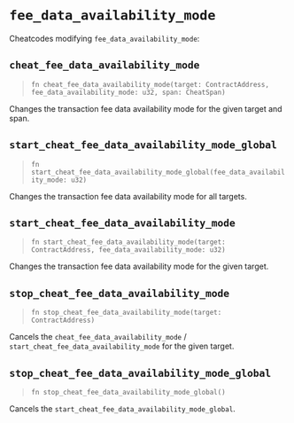 # `fee_data_availability_mode`

Cheatcodes modifying `fee_data_availability_mode`:

## `cheat_fee_data_availability_mode`
> `fn cheat_fee_data_availability_mode(target: ContractAddress, fee_data_availability_mode: u32, span: CheatSpan)`

Changes the transaction fee data availability mode for the given target and span.

## `start_cheat_fee_data_availability_mode_global`
> `fn start_cheat_fee_data_availability_mode_global(fee_data_availability_mode: u32)`

Changes the transaction fee data availability mode for all targets.

## `start_cheat_fee_data_availability_mode`
> `fn start_cheat_fee_data_availability_mode(target: ContractAddress, fee_data_availability_mode: u32)`

Changes the transaction fee data availability mode for the given target.

## `stop_cheat_fee_data_availability_mode`
> `fn stop_cheat_fee_data_availability_mode(target: ContractAddress)`

Cancels the `cheat_fee_data_availability_mode` / `start_cheat_fee_data_availability_mode` for the given target.

## `stop_cheat_fee_data_availability_mode_global`
> `fn stop_cheat_fee_data_availability_mode_global()`

Cancels the `start_cheat_fee_data_availability_mode_global`.
